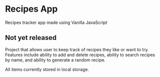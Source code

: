 # Recipes App

Recipes tracker app made using Vanilla JavaScript

## Not yet released

Project that allows user to keep track of recipes they like or want to try. Features include ability to add and delete recipes, ability to search recipes by name, and ability to generate a random recipe.

All items currently stored in local storage.
